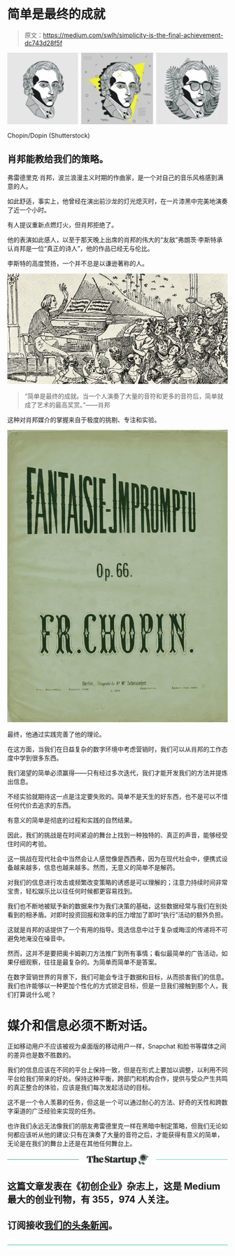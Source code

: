 # 简单是最终的成就

> 原文：<https://medium.com/swlh/simplicity-is-the-final-achievement-dc743d28f5f>

![](img/0d6ae326ac2602c256e09a55cb6cf5e8.png)

Chopin/Dopin (Shutterstock)

## 肖邦能教给我们的策略。

弗雷德里克·肖邦，波兰浪漫主义时期的作曲家，是一个对自己的音乐风格感到满意的人。

如此舒适，事实上，他曾经在演出前沙龙的灯光熄灭时，在一片漆黑中完美地演奏了近一个小时。

有人提议重新点燃灯火，但肖邦拒绝了。

他的表演如此感人，以至于那天晚上出席的肖邦的伟大的“友敌”弗朗茨·李斯特承认肖邦是一位“真正的诗人”，他的作品已经无与伦比。

李斯特的高度赞扬，一个并不总是以谦逊著称的人。

![](img/ec6cf838a4ed876a1445024f0507d358.png)

> “简单是最终的成就。当一个人演奏了大量的音符和更多的音符后，简单就成了艺术的最高奖赏。”——肖邦

这种对肖邦媒介的掌握来自于极度的挑剔、专注和实验。

![](img/bb24746fc29f2aa3ffd4f43361419760.png)

最终，他通过实践完善了他的理论。

在这方面，当我们在日益复杂的数字环境中考虑营销时，我们可以从肖邦的工作态度中学到很多东西。

我们渴望的简单必须赢得——只有经过多次迭代，我们才能开发我们的方法并提炼出信息。

不经实验就期待这一点是注定要失败的。简单不是天生的好东西，也不是可以不惜任何代价去追求的东西。

有意义的简单是彻底的过程和实践的自然结果。

因此，我们的挑战是在时间紧迫的舞台上找到一种独特的、真正的声音，能够经受住时间的考验。

这一挑战在现代社会中当然会让人感觉像是西西弗，因为在现代社会中，便携式设备越来越多，信息也越来越多。然而，无意义的简单不是解药。

对我们的信息进行攻击或频繁改变策略的诱惑是可以理解的；注意力持续时间非常宝贵，轻松娱乐比以往任何时候都更容易找到。

我们也不断地被赋予新的数据来作为我们决策的基础，这些数据经常与我们在别处看到的相矛盾。对即时投资回报和效率的压力增加了即时“执行”活动的额外负担。

这就是肖邦的话提供了一个有用的指导。竞选信息中过于复杂或晦涩的传递将不可避免地淹没在噪音中。

然而，这并不是要把奥卡姆剃刀方法推广到所有事情；看似最简单的广告活动，如果仔细观察，往往是最复杂的。为简单而简单不是答案。

在数字营销世界的背景下，我们可能会专注于数据和目标，从而损害我们的信息。我们也许能够以一种更加个性化的方式锁定目标，但是一旦我们接触到那个人，我们打算说什么呢？

# 媒介和信息必须不断对话。

正如移动用户不应该被视为桌面版的移动用户一样，Snapchat 和脸书等媒体之间的差异也是数不胜数的。

我们的信息应该在不同的平台上保持一致，但是在形式上要加以调整，以利用不同平台给我们带来的好处。保持这种平衡，跨部门和机构合作，提供与受众产生共鸣的真正整合的体验，应该是我们每次发起活动的目标。

这不是一个令人羡慕的任务，但这是一个可以通过耐心的方法、好奇的天性和跨数字渠道的广泛经验来实现的任务。

也许我们永远无法像我们的朋友弗雷德里克一样在黑暗中制定策略，但我们无论如何都应该听从他的建议:只有在演奏了大量的音符之后，才能获得有意义的简单，无论是在我们的舞台上还是在其他任何舞台上。

[![](img/308a8d84fb9b2fab43d66c117fcc4bb4.png)](https://medium.com/swlh)

## 这篇文章发表在《初创企业》杂志上，这是 Medium 最大的创业刊物，有 355，974 人关注。

## 订阅接收[我们的头条新闻](http://growthsupply.com/the-startup-newsletter/)。

[![](img/b0164736ea17a63403e660de5dedf91a.png)](https://medium.com/swlh)